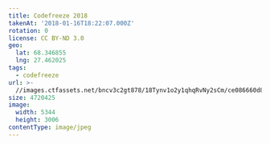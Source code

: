 ```yaml
---
title: Codefreeze 2018
takenAt: '2018-01-16T18:22:07.000Z'
rotation: 0
license: CC BY-ND 3.0
geo:
  lat: 68.346855
  lng: 27.462025
tags:
  - codefreeze
url: >-
  //images.ctfassets.net/bncv3c2gt878/18Tynv1o2y1qhqRvNy2sCm/ce086660d8ea7e2452d04736845101de/codefreeze-2018_39801753731_o
size: 4720425
image:
  width: 5344
  height: 3006
contentType: image/jpeg
---
```


